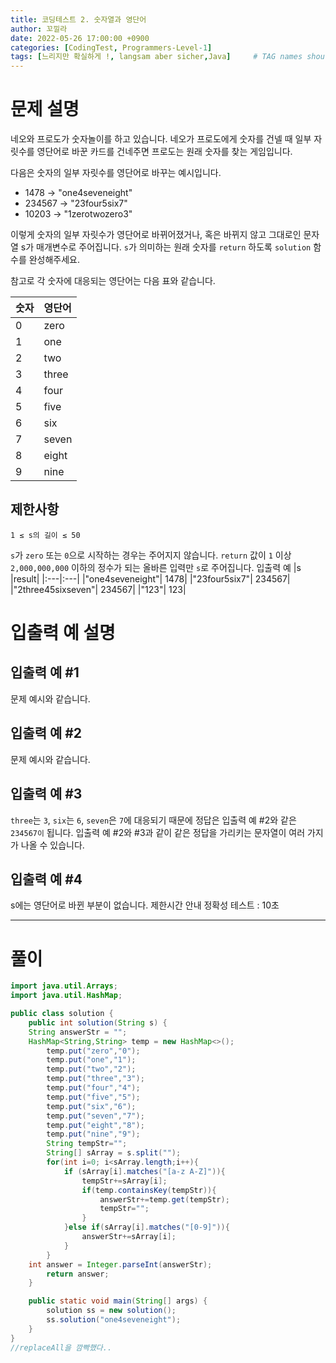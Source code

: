 ```yaml
---
title: 코딩테스트 2. 숫자열과 영단어
author: 꼬낄라
date: 2022-05-26 17:00:00 +0900
categories: [CodingTest, Programmers-Level-1]
tags: [느리지만 확실하게 !, langsam aber sicher,Java]     # TAG names should always be lowercase
---
```


문제 설명
====
네오와 프로도가 숫자놀이를 하고 있습니다. 네오가 프로도에게 숫자를 건넬 때 일부 자릿수를 영단어로 바꾼 카드를 건네주면 프로도는 원래 숫자를 찾는 게임입니다.

다음은 숫자의 일부 자릿수를 영단어로 바꾸는 예시입니다.

- 1478 → "one4seveneight"
- 234567 → "23four5six7"
- 10203 → "1zerotwozero3"

이렇게 숫자의 일부 자릿수가 영단어로 바뀌어졌거나, 혹은 바뀌지 않고 그대로인 문자열 s가 매개변수로 주어집니다. `s`가 의미하는 원래 숫자를 `return` 하도록 `solution` 함수를 완성해주세요.

참고로 각 숫자에 대응되는 영단어는 다음 표와 같습니다.

|숫자|	영단어|
|:---|:---|
|0	|zero|
|1	|one|
|2	|two|
|3	|three|
|4	|four|
|5	|five|
|6	|six|
|7	|seven|
|8	|eight|
|9	|nine|

## 제한사항

`1 ≤ s의 길이 ≤ 50`

`s`가 `zero` 또는 `0`으로 시작하는 경우는 주어지지 않습니다.
`return` 값이 `1` 이상 `2,000,000,000` 이하의 정수가 되는 올바른 입력만 `s`로 주어집니다.
입출력 예
|s	                |result|
|:---|:---|
|"one4seveneight"|	1478|
|"23four5six7"|	    234567|
|"2three45sixseven"|	234567|
|"123"|	123|

# 입출력 예 설명
## 입출력 예 #1

문제 예시와 같습니다.
## 입출력 예 #2

문제 예시와 같습니다.
## 입출력 예 #3

`three`는 `3`, `six`는 `6`, `seven`은 `7`에 대응되기 때문에 정답은 입출력 예 #2와 같은 `234567이` 됩니다.
입출력 예 #2와 #3과 같이 같은 정답을 가리키는 문자열이 여러 가지가 나올 수 있습니다.
## 입출력 예 #4

s에는 영단어로 바뀐 부분이 없습니다.
제한시간 안내
정확성 테스트 : 10초

-----
# 풀이
```java
import java.util.Arrays;
import java.util.HashMap;

public class solution {
    public int solution(String s) {
    String answerStr = "";
    HashMap<String,String> temp = new HashMap<>();
        temp.put("zero","0");
        temp.put("one","1");
        temp.put("two","2");
        temp.put("three","3");
        temp.put("four","4");
        temp.put("five","5");
        temp.put("six","6");
        temp.put("seven","7");
        temp.put("eight","8");
        temp.put("nine","9");
        String tempStr="";
        String[] sArray = s.split("");
        for(int i=0; i<sArray.length;i++){
            if (sArray[i].matches("[a-z A-Z]")){
                tempStr+=sArray[i];
                if(temp.containsKey(tempStr)){
                    answerStr+=temp.get(tempStr);
                    tempStr="";
                }
            }else if(sArray[i].matches("[0-9]")){
                answerStr+=sArray[i];
            }
        }
    int answer = Integer.parseInt(answerStr);
        return answer;
    }

    public static void main(String[] args) {
        solution ss = new solution();
        ss.solution("one4seveneight");
    }
}
//replaceAll을 깜빡했다..

```

